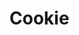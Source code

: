 # Cookie
<html>
<head>
<title>My page devoted to my love of cookies and a little bit of brownie slander</>
<link rel="stylesheet" href="/style.css" type="text/css">
</head>
<body>
<h1>Cookie, nothing else</h1>
<p>
<h1>Chocolate Chip will always be KING! BROWNIES ARE SECOND PLACE </h1>
</p>
<img src="Cookie.jpg">
<h1><a href="https://crumblcookies.com" target="_blank">MORE EVIDENCE OF COOKIES THAT ARE AWESOME</a></h1>

</body>  
</html>
